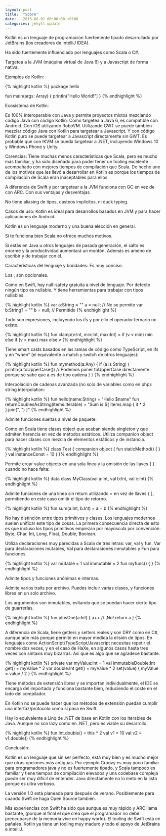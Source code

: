 ```yaml
---
layout: post
title:  "Sobre"
date:   2015-08-01 00:00:00 +0100
categories: jekyll update
---
```

Kotlin es un lenguaje de programación fuertemente tipado desarrollado por JetBrains (los creadores de IntelliJ IDEA).

Ha sido fuertemente influenciado por lenguajes como Scala o C#.

Targetea a la JVM (máquina virtual de Java 6) y a Javascript de forma nativa.

Ejemplos de Kotlin:

{% highlight kotlin %}
package hello
 
fun main(args: Array<String>) {
   println("Hello World!")
}
{% endhighlight %}

Ecosistema de Kotlin:

Es 100% interoperable con Java y permite proyectos mixtos mezclando código Java con código Kotlin. Como targetea a Java 6, es compatible con Android. Con iOS utilizando RoboVM. Utilizando GWT se puede también mezclar código Java con Kotlin para targetear a Javascript. Y con código Kotlin puro se puede targetear a Javascript directamente sin GWT. Es probable que con IKVM se pueda targetear a .NET, incluyendo Windows 10 y Windows Phone y Unity.

Carencias:
Tiene muchas menos características que Scala, pero es mucho más familiar, y ha sido diseñado para poder tener un tooling excelente acompañado con mejores tiempos de compilación que Scala. De hecho uno de los motivos que les llevó a desarrollar en Kotlin es porque los tiempos de compilación de Scala eran inaceptables para ellos.

A diferencia de Swift y por targetear a la JVM funciona con GC en vez de con ARC. Con sus ventajas y desventajas.

No tiene aliasing de tipos, casteos implícitos, ni duck typing.

Casos de uso:
Kotlin es ideal para desarrollos basados en JVM y para hacer aplicaciones de Android.

Kotlin es un lenguaje moderno y una buena elección en general.

Si te funciona bien Scala no ofrece muchos motivos.

Si estás en Java u otros lenguajes de pasada generación, el salto es enorme y la productividad aumentará un montón. Además es ameno de escribir y de trabajar con él.

Características del lenguaje y bondades:
Es muy conciso.

Los ; son opcionales.

Como en Swift, hay null-safety gratuita a nivel de lenguaje. Por defecto ningún tipo es nullable. Y tiene herramientas para trabajar con tipos nullables.

{% highlight kotlin %}
var a:String = ""
a = null; // No se permite
var b:String? = ""
b = null; // Permitido
{% endhighlight %}

Todo son expresiones, incluyendo los ifs y por ello el operador ternario no existe.

{% highlight kotlin %}
fun clamp(v:Int, min:Int, max:Int) = if (v < min) min else if (v > max) max else v
{% endhighlight %}

Tiene smart casts basados en las ramas de código como TypeScript, en ifs y en “when” (el equivalente a match y switch de otros lenguajes):

{% highlight kotlin %}
fun mymethod(a:Any) {
  if (a is String) {
    println(a.toUpperCase()) // Podemos poner toUpperCase directamente porque se sabe que a es de tipo cadena
  }
}
{% endhighlight %}

Interpolación de cadenas avanzada (no solo de variables como en php): string interpolation:

{% highlight kotlin %}
fun hello(name:String) = "Hello $name"
fun returnDoublesAsString(items:Iterable<Int>) = "Sum is ${ items.map { it * 2 }.join(", ") }"
{% endhighlight %}

Admite funciones sueltas a nivel de paquete.

Como en Scala tiene clases object que acaban siendo singleton y que admiten herencia en vez de métodos estáticos. Utiliza companion object para hacer clases con mezcla de elementos estáticos y de instancia.

{% highlight kotlin %}
class Test {
  companion object { fun staticMethod() { } }
  val instanceConst = 10
}
{% endhighlight %}

Permite crear value objects en una sola línea y la omisión de las llaves { } cuando no hace falta:

{% highlight kotlin %}
data class MyClass(val a:Int, val b:Int, val c:Int)
{% endhighlight %}

Admite funciones de una línea sin return utilizando = en vez de llaves { }, permitiendo en este caso omitir el tipo de retorno.


{% highlight kotlin %}
fun sum(a:Int, b:Int) = a + b
{% endhighlight %}

No hay distinción entre tipos primitivos y clases. Los lenguajes modernos suelen unificar este tipo de cosas. La primera consecuencia directa de esto es que incluso los tipos primitivos empiezan por mayúscula por convención: Byte, Char, Int, Long, Float, Double, Boolean.

Utiliza declaraciones muy parecidas a Scala de tres letras: var, val y fun. Var para declaraciones mutables, Val para declaraciones inmutables y Fun para funciones.


{% highlight kotlin %}
var mutable = 1
val immutable = 2
fun myfunc() { }
{% endhighlight %}

Admite tipos y funciones anónimas e internas.

Admite varios traits por archivo. Puedes incluir varias clases, y funciones libres en un solo archivo.

Los argumentos son inmutables, evitando que se puedan hacer cierto tipo de guarrerías.

{% highlight kotlin %}
fun plusOne(a:Int) {
    a++ // ¡No!
    return a
}
{% endhighlight %}

A diferencia de Scala, tiene getters y setters reales y son DRY como en C#, aunque aún más porque permite en mayor medida la elisión de tipos. En lenguajes como ActionScript/TypeScript/Javascript necesitas repetir el nombre dos veces, y en el caso de HaXe, en algunos casos hasta tres veces con sintaxis muy bizarras. Así que es algo que se agradece bastante.

{% highlight kotlin %}
private var myValue:Int = 1
val immutableDouble:Int get() = myValue * 2
var double:Int
  get() = myValue * 2
  set(value) { myValue = value / 2 }
{% endhighlight %}

Tiene métodos de extensión libres y se importan individualmente, el IDE se encarga del importado y funciona bastante bien, reduciendo el coste en el lado del compilador.

En Kotlin no se puede hacer que los métodos de extensión puedan cumplir una interfaz/protocolo como sí pasa en Swift.

Hay lo equivalente a Linq de .NET de base en Kotlin con los Iterables de Java. Aunque no son lazy como en .NET, pero es viable su desarrollo.

{% highlight kotlin %}
fun Int.double() = this * 2
val v1 = 10
val v2 = v1.double()
{% endhighlight %}

Conclusión:

Kotlin es un lenguaje que sin ser perfecto, está muy bien y es mucho mejor que otras opciones más antiguas. Por ejemplo Groovy es muy poco familiar para programadores java y no es fuertemente tipado, y Scala tampoco es familiar y tiene tiempos de compilación elevados y una codebase compleja puede ser muy difícil de entender. Java directamente no lo meto en la lista porque es ultra verboso.

La versión 1.0 está planeada para después de verano. Posiblemente para cuando Swift se haga Open Source también.

Mis experiencias con Swift ha sido que aunque es muy rápido y ARC llama bastante, (porque al final el que crea que el programador no debe preocuparse de la memoria vive en happy world). El tooling de Swift está en pañales. Kotlin ya tiene un tooling muy maduro y todo el apoyo de JetBrains e intelliJ.
